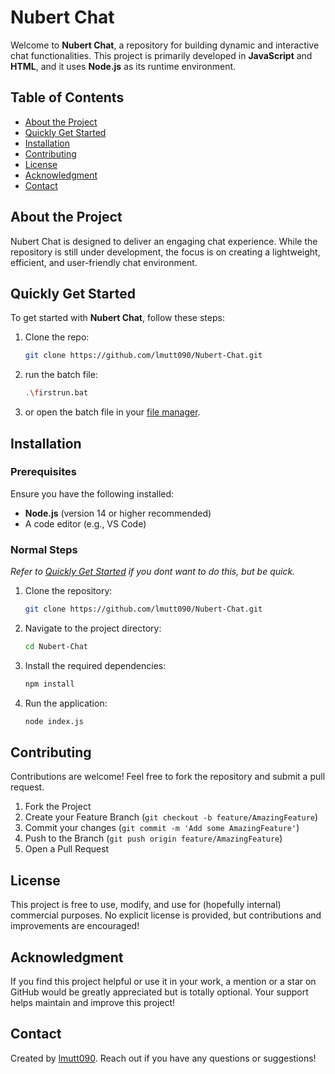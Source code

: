 # Nubert Chat

Welcome to **Nubert Chat**, a repository for building dynamic and interactive chat functionalities. This project is primarily developed in **JavaScript** and **HTML**, and it uses **Node.js** as its runtime environment.

## Table of Contents

- [About the Project](#about-the-project)
- [Quickly Get Started](#quickly-get-started)
- [Installation](#installation)
- [Contributing](#contributing)
- [License](#license)
- [Acknowledgment](#acknowledgment)
- [Contact](#contact)

## About the Project

Nubert Chat is designed to deliver an engaging chat experience. While the repository is still under development, the focus is on creating a lightweight, efficient, and user-friendly chat environment.

## Quickly Get Started

To get started with **Nubert Chat**, follow these steps:

1. Clone the repo:
   ```bash
   git clone https://github.com/lmutt090/Nubert-Chat.git
   ```
2. run the batch file:
   ```bash
   .\firstrun.bat
   ```
2. or open the batch file in your [file manager]().

## Installation

### Prerequisites

Ensure you have the following installed:
- **Node.js** (version 14 or higher recommended)
- A code editor (e.g., VS Code)

### Normal Steps

_Refer to [Quickly Get Started](#quickly-get-started) if you dont want to do this, but be quick._

1. Clone the repository:
   ```bash
   git clone https://github.com/lmutt090/Nubert-Chat.git
   ```
2. Navigate to the project directory:
   ```bash
   cd Nubert-Chat
   ```
3. Install the required dependencies:
   ```bash
   npm install
   ```
4. Run the application:
   ```bash
   node index.js
   ```

## Contributing

Contributions are welcome! Feel free to fork the repository and submit a pull request.

1. Fork the Project
2. Create your Feature Branch (`git checkout -b feature/AmazingFeature`)
3. Commit your changes (`git commit -m 'Add some AmazingFeature'`)
4. Push to the Branch (`git push origin feature/AmazingFeature`)
5. Open a Pull Request

## License

This project is free to use, modify, and use for (hopefully internal) commercial purposes. No explicit license is provided, but contributions and improvements are encouraged!

## Acknowledgment

If you find this project helpful or use it in your work, a mention or a star on GitHub would be greatly appreciated but is totally optional. Your support helps maintain and improve this project!

## Contact

Created by [lmutt090](https://github.com/lmutt090). Reach out if you have any questions or suggestions!
